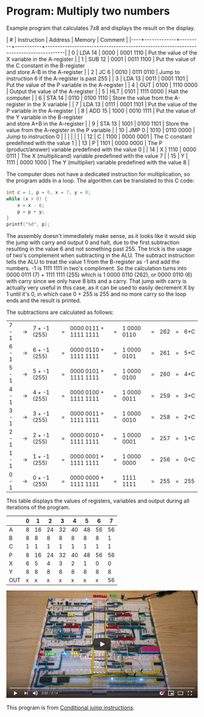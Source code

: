 # Program: Multiply two numbers

Example program that calculates 7x8 and displays the result on the display.

|  # | Instruction | Address | Memory    | Comment                                                                              |
|----+-------------+---------+-----------+--------------------------------------------------------------------------------------|
|  0 | LDA 14      |    0000 | 0001 1110 | Put the value of the X variable in the A-register                                    |
|  1 | SUB 12      |    0001 | 0011 1100 | Put the value of the C constant in the B-register<br>and store A-B in the A-register |
|  2 | JC   6      |    0010 | 0111 0110 | Jump to instruction 6 if the A-register is past 255                                  |
|  3 | LDA 13      |    0011 | 0001 1101 | Put the value of the P variable in the A-register                                    |
|  4 | OUT         |    0100 | 1110 0000 | Output the value of the A-register                                                   |
|  5 | HLT         |    0101 | 1111 0000 | Halt the computer                                                                    |
|  6 | STA 14      |    0110 | 0100 1110 | Store the value from the A-register in the X variable                                |
|  7 | LDA 13      |    0111 | 0001 1101 | Put the value of the P variable in the A-register                                    |
|  8 | ADD 15      |    1000 | 0010 1111 | Put the value of the Y variable in the B-register<br>and store A+B in the A-register |
|  9 | STA 13      |    1001 | 0100 1101 | Store the value from the A-register in the P variable                                |
| 10 | JMP  0      |    1010 | 0110 0000 | Jump to instruction 0                                                                |
|    |             |         |           |                                                                                      |
| 12 | C           |    1100 | 0000 0001 | The C constant predefined with the value 1                                           |
| 13 | P           |    1101 | 0000 0000 | The P (product/answer) variable predefined with the value 0                          |
| 14 | X           |    1110 | 0000 0111 | The X (multiplicand) variable predefined with the value 7                            |
| 15 | Y           |    1111 | 0000 1000 | The Y (multiplier) variable predefined with the value 8                              |

The computer does not have a dedicated instruction for multiplication, so the program adds in a loop. The algorithm can be translated to this C code:

```c
int c = 1, p = 0, x = 7, y = 8;
while (x > 0) {
    x = x - c;
    p = p + y;
}
printf("%d", p);
```

The assembly doesn't immediately make sense, as it looks like it would skip the jump with carry and output 0 and halt, due to the first subtraction resulting in the value 6 and not something past 255. The trick is the usage of two's complement when subtracting in the ALU. The subtract instruction tells the ALU to treat the value 1 from the B-register as -1 and add the numbers. -1 is 1111 1111 in two's compliment. So the calculation turns into 0000 0111 (7) + 1111 1111 (255) which is 1 0000 0110 (262), or 0000 0110 (6) with carry since we only have 8 bits and a carry. That jump with carry is actually very useful in this case, as it can be used to easily decrement X by 1 until it's 0, in which case 0 + 255 is 255 and no more carry so the loop ends and the result is printed.

The subtractions are calculated as follows:

|     |   |            |   |                     |   |           |   |   |   |   |
|-----|---|------------|---|---------------------|---|-----------|---|---|---|---|
|7 - 1| ->|7 + -1 (255)| = |0000 0111 + 1111 1111| = |1 0000 0110| = |262| = |6+C|
|6 - 1| ->|6 + -1 (255)| = |0000 0110 + 1111 1111| = |1 0000 0101| = |261| = |5+C|
|5 - 1| ->|5 + -1 (255)| = |0000 0101 + 1111 1111| = |1 0000 0100| = |260| = |4+C|
|4 - 1| ->|4 + -1 (255)| = |0000 0100 + 1111 1111| = |1 0000 0011| = |259| = |3+C|
|3 - 1| ->|3 + -1 (255)| = |0000 0011 + 1111 1111| = |1 0000 0010| = |258| = |2+C|
|2 - 1| ->|2 + -1 (255)| = |0000 0010 + 1111 1111| = |1 0000 0001| = |257| = |1+C|
|1 - 1| ->|1 + -1 (255)| = |0000 0001 + 1111 1111| = |1 0000 0000| = |256| = |0+C|
|0 - 1| ->|0 + -1 (255)| = |0000 0000 + 1111 1111| = |  1111 1111| = |255| = |255|

This table displays the values of registers, variables and output during all iterations of the program.

|   | 0 | 1 | 2 | 3 | 4 | 5 | 6 | 7 |
|---|---|---|---|---|---|---|---|---|
| A | 8 | 16| 24| 32| 40| 48| 56| 56|
| B | 8 | 8 | 8 | 8 | 8 | 8 | 8 | 1 |
| C | 1 | 1 | 1 | 1 | 1 | 1 | 1 | 1 |
| P | 8 | 16| 24| 32| 40| 48| 56| 56|
| X | 6 | 5 | 4 | 3 | 2 | 1 | 0 | 0 |
| Y | 8 | 8 | 8 | 8 | 8 | 8 | 8 | 8 |
|OUT| x | x | x | x | x | x | x | 56|



[![YouTube video of computer](../resources/yt-multiply-two-numbers-thumb.png)](https://www.youtube.com/watch?v=xFFEQVPULzI "Click to play")

This program is from [Conditional jump instructions](https://www.youtube.com/watch?v=Zg1NdPKoosU).
